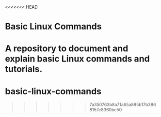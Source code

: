 <<<<<<< HEAD
# Basic Linux Commands
A repository to document and explain basic Linux commands and tutorials.
=======
# basic-linux-commands
>>>>>>> 7a350763b8a71a65a885b17b3868157c8360bc50
